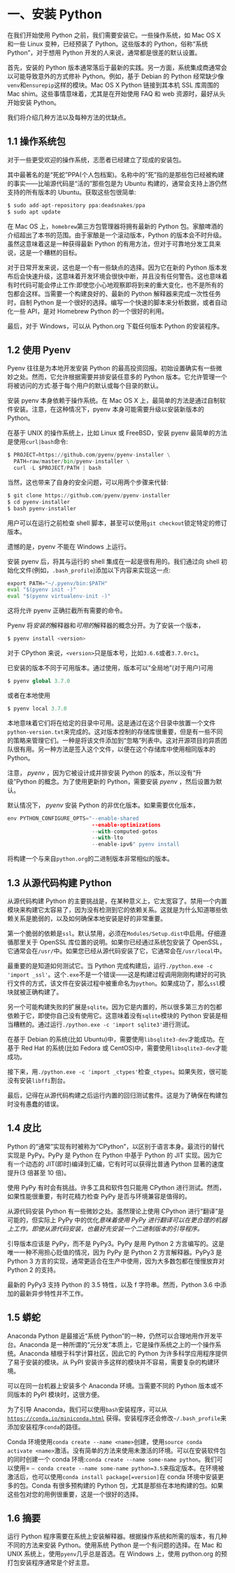 # 一、安装 Python

在我们开始使用 Python 之前，我们需要安装它。一些操作系统，如 Mac OS X 和一些 Linux 变种，已经预装了 Python。这些版本的 Python，俗称“系统 Python”，对于想用 Python 开发的人来说，通常都是很差的默认设置。

首先，安装的 Python 版本通常落后于最新的实践。另一方面，系统集成商通常会以可能导致意外的方式修补 Python。例如，基于 Debian 的 Python 经常缺少像`venv`和`ensurepip`这样的模块。Mac OS X Python 链接到其本机 SSL 库周围的 Mac shim。这些事情意味着，尤其是在开始使用 FAQ 和 web 资源时，最好从头开始安装 Python。

我们将介绍几种方法以及每种方法的优缺点。

## 1.1 操作系统包

对于一些更受欢迎的操作系统，志愿者已经建立了现成的安装包。

其中最著名的是“死蛇”PPA(个人包档案)。名称中的“死”指的是那些包已经被构建的事实——比喻源代码是“活的”那些包是为 Ubuntu 构建的，通常会支持上游仍然支持的所有版本的 Ubuntu。获取这些包很简单:

```py
$ sudo add-apt-repository ppa:deadsnakes/ppa
$ sudo apt update

```

在 Mac OS 上，`homebrew`第三方包管理器将拥有最新的 Python 包。家酿啤酒的介绍超出了本书的范围。由于家酿是一个滚动版本，Python 的版本会不时升级。虽然这意味着这是一种获得最新 Python 的有用方法，但对于可靠地分发工具来说，这是一个糟糕的目标。

对于日常开发来说，这也是一个有一些缺点的选择。因为它在新的 Python 版本发布后会快速升级，这意味着开发环境会很快中断，并且没有任何警告。这也意味着有时代码可能会停止工作:即使您小心地观察即将到来的重大变化，也不是所有的包都会这样。当需要一个构建良好的、最新的 Python 解释器来完成一次性任务时，自制 Python 是一个很好的选择。编写一个快速的脚本来分析数据，或者自动化一些 API，是对 Homebrew Python 的一个很好的利用。

最后，对于 Windows，可以从 Python.org 下载任何版本 Python 的安装程序。

## 1.2 使用 Pyenv

Pyenv 往往是为本地开发安装 Python 的最高投资回报。初始设置确实有一些微妙之处。然而，它允许根据需要并排安装任意多的 Python 版本。它允许管理一个将被访问的方式:基于每个用户的默认或每个目录的默认。

安装 pyenv 本身依赖于操作系统。在 Mac OS X 上，最简单的方法是通过自制软件安装。注意，在这种情况下，pyenv 本身可能需要升级以安装新版本的 Python。

在基于 UNIX 的操作系统上，比如 Linux 或 FreeBSD，安装 pyenv 最简单的方法是使用`curl|bash`命令:

```py
$ PROJECT=https://github.com/pyenv/pyenv-installer \
  PATH=raw/master/bin/pyenv-installer \
  curl -L $PROJECT/PATH | bash

```

当然，这也带来了自身的安全问题，可以用两个步骤来代替:

```py
$ git clone https://github.com/pyenv/pyenv-installer
$ cd pyenv-installer
$ bash pyenv-installer

```

用户可以在运行之前检查 shell 脚本，甚至可以使用`git checkout`锁定特定的修订版本。

遗憾的是，pyenv 不能在 Windows 上运行。

安装 pyenv 后，将其与运行的 shell 集成在一起是很有用的。我们通过向 shell 初始化文件(例如，`.bash_profile`)添加以下内容来实现这一点:

```py
export PATH="~/.pyenv/bin:$PATH"
eval "$(pyenv init -)"
eval "$(pyenv virtualenv-init -)"

```

这将允许 pyenv 正确拦截所有需要的命令。

Pyenv 将*安装的*解释器和*可用的*解释器的概念分开。为了安装一个版本，

```py
$ pyenv install <version>

```

对于 CPython 来说，`<version>`只是版本号，比如`3.6.6`或者`3.7.0rc1`。

已安装的版本不同于可用版本。通过使用，版本可以“全局地”(对于用户)可用

```py
$ pyenv global 3.7.0

```

或者在本地使用

```py
$ pyenv local 3.7.0

```

本地意味着它们将在给定的目录中可用。这是通过在这个目录中放置一个文件`python-version.txt`来完成的。这对版本控制的存储库很重要，但是有一些不同的策略来管理它们。一种是将该文件添加到“忽略”列表中。这对开源项目的异质团队很有用。另一种方法是签入这个文件，以便在这个存储库中使用相同版本的 Python。

注意， *pyenv* ，因为它被设计成并排安装 Python 的版本，所以没有“升级”Python 的概念。为了使用更新的 Python，需要安装 *pyenv* ，然后设置为默认。

默认情况下， *pyenv* 安装 Python 的非优化版本。如果需要优化版本，

```py
env PYTHON_CONFIGURE_OPTS="--enable-shared
                           --enable-optimizations
                           --with-computed-gotos
                           --with-lto
                           --enable-ipv6" pyenv install

```

将构建一个与来自`python.org`的二进制版本非常相似的版本。

## 1.3 从源代码构建 Python

从源代码构建 Python 的主要挑战是，在某种意义上，它太宽容了。禁用一个内置模块来构建它太容易了，因为没有检测到它的依赖关系。这就是为什么知道哪些依赖关系是脆弱的，以及如何确保本地安装是好的非常重要。

第一个脆弱的依赖是`ssl`。默认禁用，必须在`Modules/Setup.dist`中启用。仔细遵循那里关于 OpenSSL 库位置的说明。如果你已经通过系统包安装了 OpenSSL，它通常会在`/usr/`中。如果您已经从源代码安装了它，它通常会在`/usr/local`中。

最重要的是知道如何测试它。当 Python 完成构建后，运行`./python.exe -c 'import _ssl'`。这个`.exe`不是一个错误——这是构建过程调用刚刚构建好的可执行文件的方式，该文件在安装过程中被重命名为`python`。如果成功了，那么`ssl`模块就被正确构建了。

另一个可能构建失败的扩展是`sqlite`。因为它是内置的，所以很多第三方的包都依赖于它，即使你自己没有使用它。这意味着没有`sqlite`模块的 Python 安装是相当糟糕的。通过运行`./python.exe -c 'import sqlite3'`进行测试。

在基于 Debian 的系统(比如 Ubuntu)中，需要使用`libsqlite3-dev`才能成功。在基于 Red Hat 的系统(比如 Fedora 或 CentOS)中，需要使用`libsqlite3-dev`才能成功。

接下来，用`./python.exe -c 'import _ctypes'`检查`_ctypes`。如果失败，很可能没有安装`libffi`割台。

最后，记得在从源代码构建之后运行内置的回归测试套件。这是为了确保在构建包时没有愚蠢的错误。

## 1.4 皮比

Python 的“通常”实现有时被称为“CPython”，以区别于语言本身。最流行的替代实现是 PyPy。PyPy 是 Python 在 Python 中基于 Python 的 JIT 实现。因为它有一个动态的 JIT(即时)编译到汇编，它有时可以获得比普通 Python 显著的速度提升(3 倍甚至 10 倍)。

使用 PyPy 有时会有挑战。许多工具和软件包只能用 CPython 进行测试。然而，如果性能很重要，有时花精力检查 PyPy 是否与环境兼容是值得的。

从源代码安装 Python 有一些微妙之处。虽然理论上使用 CPython 进行“翻译”是可能的，但实际上 PyPy 中的优化*意味着使用 PyPy 进行翻译可以在更合理的机器上工作。即使从源代码安装，也最好先安装一个二进制版本的引导程序。*

引导版本应该是 PyPy，而不是 PyPy3。PyPy 是用 Python 2 方言编写的。这是唯一一种不用担心贬值的情况，因为 PyPy 是 Python 2 方言解释器。PyPy3 是 Python 3 方言的实现，通常更适合在生产中使用，因为大多数包都在慢慢放弃对 Python 2 的支持。

最新的 PyPy3 支持 Python 的 3.5 特性，以及 f 字符串。然而，Python 3.6 中添加的最新异步特性并不工作。

## 1.5 蟒蛇

Anaconda Python 是最接近“系统 Python”的一种，仍然可以合理地用作开发平台。Anaconda 是一种所谓的“元分发”本质上，它是操作系统之上的一个操作系统。Anaconda 植根于科学计算社区，因此它的 Python 为许多科学应用程序提供了易于安装的模块。从 PyPI 安装许多这样的模块并不容易，需要复杂的构建环境。

可以在同一台机器上安装多个 Anaconda 环境。当需要不同的 Python 版本或不同版本的 PyPI 模块时，这很方便。

为了引导 Anaconda，我们可以使用`bash`安装程序，可以从 [`https://conda.io/miniconda.html`](https://conda.io/miniconda.html) 获得。安装程序还会修改`~/.bash_profile`来添加安装程序`conda`的路径。

Conda 环境使用`conda create --name <name>`创建，使用`source conda activate <name>`激活。没有简单的方法来使用未激活的环境。可以在安装软件包的同时创建一个 conda 环境:`conda create --name some-name python`。我们可以使用= `– conda create --name some-name python=3.5`来指定版本。在环境被激活后，也可以使用`conda install package[=version]`在 conda 环境中安装更多的包。Conda 有很多预构建的 Python 包，尤其是那些在本地构建的包。如果这些包对您的用例很重要，这是一个很好的选择。

## 1.6 摘要

运行 Python 程序需要在系统上安装解释器。根据操作系统和所需的版本，有几种不同的方法来安装 Python。使用系统 Python 是一个有问题的选择。在 Mac 和 UNIX 系统上，使用`pyenv`几乎总是首选。在 Windows 上，使用 python.org 的预打包安装程序通常是个好主意。